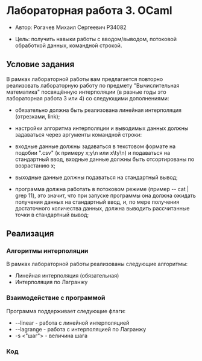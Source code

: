 # Лабораторная работа 3. OCaml

- Автор: Рогачев Михаил Сергеевич P34082

- Цель: получить навыки работы с вводом/выводом, потоковой обработкой данных, командной строкой.

## Условие задания

В рамках лабораторной работы вам предлагается повторно реализовать лабораторную работу по предмету "Вычислительная математика" посвящённую интерполяции (в разные годы это лабораторная работа 3 или 4) со следующими дополнениями:

- обязательно должна быть реализована линейная интерполяция (отрезками, link);
- настройки алгоритма интерполяции и выводимых данных должны задаваться через аргументы командной строки:

- входные данные должны задаваться в текстовом формате на подобии ".csv" (к примеру x;y\n или x\ty\n) и подаваться на стандартный ввод, входные данные должны быть отсортированы по возрастанию x;
- выходные данные должны подаваться на стандартный вывод;
- программа должна работать в потоковом режиме (пример -- cat | grep 11), это значит, что при запуске программы она должна ожидать получения данных на стандартный ввод, и, по мере получения достаточного количества данных, должна выводить рассчитанные точки в стандартный вывод;

## Реализация

### Алгоритмы интерполяции 

В рамках лабораторной работы реализованы следующие алгоритмы:

- Линейная интерполяция (обязательная)
- Интерполяция по Лагранжу

### Взаимодействие с программой 

Программа поддерживает следующие флаги:

- --linear - работа с линейной интерполяцией
- --lagrange - работа с интерполяцией по Лагранжу
- -s <"шаг"> - величина шага

### Код

